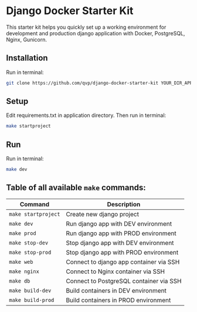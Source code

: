 # Django Docker Starter Kit
This starter kit helps you quickly set up a working environment for development and production django
application with Docker, PostgreSQL, Nginx, Gunicorn.

## Installation
Run in terminal:
```bash
git clone https://github.com/qvp/django-docker-starter-kit YOUR_DIR_APP_NAME
```

## Setup
Edit requirements.txt in application directory. Then run in terminal:
```bash
make startproject
```

## Run
Run in terminal:
```bash
make dev
```

## Table of all available `make` commands:
| Command             | Description                             |
|---------------------|-----------------------------------------|
| `make startproject` | Create new django project               |
| `make dev`          | Run django app with DEV environment     |
| `make prod`         | Run django app with PROD environment    |
| `make stop-dev`     | Stop django app with DEV environment    |
| `make stop-prod`    | Stop django app with PROD environment   |
| `make web`          | Connect to django app container via SSH |
| `make nginx`        | Connect to Nginx container via SSH      |
| `make db`           | Connect to PostgreSQL container via SSH |
| `make build-dev`    | Build containers in DEV environment     |
| `make build-prod`   | Build containers in PROD environment    |